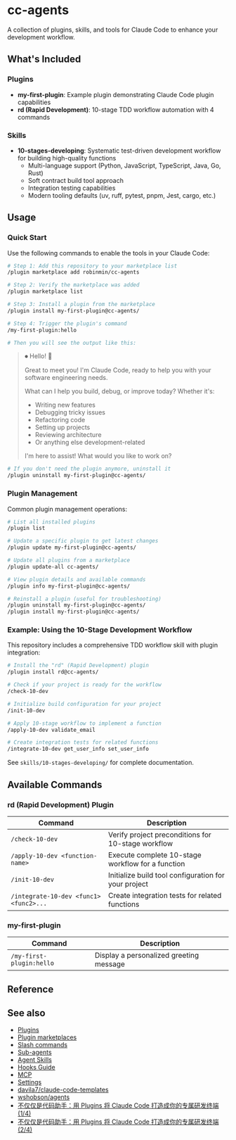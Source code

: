 # cc-agents

A collection of plugins, skills, and tools for Claude Code to enhance your development workflow.

## What's Included

### Plugins
- **my-first-plugin**: Example plugin demonstrating Claude Code plugin capabilities
- **rd (Rapid Development)**: 10-stage TDD workflow automation with 4 commands

### Skills
- **10-stages-developing**: Systematic test-driven development workflow for building high-quality functions
  - Multi-language support (Python, JavaScript, TypeScript, Java, Go, Rust)
  - Soft contract build tool approach
  - Integration testing capabilities
  - Modern tooling defaults (uv, ruff, pytest, pnpm, Jest, cargo, etc.)

## Usage

### Quick Start

Use the following commands to enable the tools in your Claude Code:

```bash
# Step 1: Add this repository to your marketplace list
/plugin marketplace add robinmin/cc-agents

# Step 2: Verify the marketplace was added
/plugin marketplace list

# Step 3: Install a plugin from the marketplace
/plugin install my-first-plugin@cc-agents/

# Step 4: Trigger the plugin's command
/my-first-plugin:hello

# Then you will see the output like this:
```

> ⏺ Hello! 👋
>
> Great to meet you! I'm Claude Code, ready to help you with your software engineering needs.
>
> What can I help you build, debug, or improve today? Whether it's:
>
> - Writing new features
> - Debugging tricky issues
> - Refactoring code
> - Setting up projects
> - Reviewing architecture
> - Or anything else development-related
>
> I'm here to assist! What would you like to work on?

```bash
# If you don't need the plugin anymore, uninstall it
/plugin uninstall my-first-plugin@cc-agents/
```

### Plugin Management

Common plugin management operations:

```bash
# List all installed plugins
/plugin list

# Update a specific plugin to get latest changes
/plugin update my-first-plugin@cc-agents/

# Update all plugins from a marketplace
/plugin update-all cc-agents/

# View plugin details and available commands
/plugin info my-first-plugin@cc-agents/

# Reinstall a plugin (useful for troubleshooting)
/plugin uninstall my-first-plugin@cc-agents/
/plugin install my-first-plugin@cc-agents/
```

### Example: Using the 10-Stage Development Workflow

This repository includes a comprehensive TDD workflow skill with plugin integration:

```bash
# Install the "rd" (Rapid Development) plugin
/plugin install rd@cc-agents/

# Check if your project is ready for the workflow
/check-10-dev

# Initialize build configuration for your project
/init-10-dev

# Apply 10-stage workflow to implement a function
/apply-10-dev validate_email

# Create integration tests for related functions
/integrate-10-dev get_user_info set_user_info
```

See `skills/10-stages-developing/` for complete documentation.

## Available Commands

### rd (Rapid Development) Plugin

| Command | Description |
|---------|-------------|
| `/check-10-dev` | Verify project preconditions for 10-stage workflow |
| `/apply-10-dev <function-name>` | Execute complete 10-stage workflow for a function |
| `/init-10-dev` | Initialize build tool configuration for your project |
| `/integrate-10-dev <func1> <func2>...` | Create integration tests for related functions |

### my-first-plugin

| Command | Description |
|---------|-------------|
| `/my-first-plugin:hello` | Display a personalized greeting message |

## Reference

## See also

- [Plugins](https://docs.claude.com/en/docs/claude-code/plugins)
- [Plugin marketplaces](https://docs.claude.com/en/docs/claude-code/plugin-marketplaces)
- [Slash commands](https://docs.claude.com/en/docs/claude-code/slash-commands)
- [Sub-agents](https://docs.claude.com/en/docs/claude-code/sub-agents)
- [Agent Skills](https://docs.claude.com/en/docs/agents-and-tools/agent-skills/overview)
- [Hooks Guide](https://docs.claude.com/en/docs/claude-code/hooks-guide)
- [MCP](https://docs.claude.com/en/docs/claude-code/mcp)
- [Settings](https://docs.claude.com/en/docs/claude-code/settings)
- [davila7/claude-code-templates](https://github.com/davila7/claude-code-templates)
- [wshobson/agents](https://github.com/wshobson/agents)
- [不仅仅是代码助手：用 Plugins 将 Claude Code 打造成你的专属研发终端(1/4)](https://surfing.salty.vip/articles/cn/claude_code_plugins_01/)
- [不仅仅是代码助手：用 Plugins 将 Claude Code 打造成你的专属研发终端(2/4)](https://surfing.salty.vip/articles/cn/claude_code_plugins_02/)
